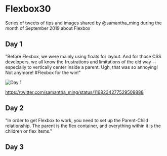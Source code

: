 # Flexbox30
Series of tweets of tips and images shared by @samantha_ming during the month of September 2019 about Flexbox

## Day 1
"Before Flexbox, we were mainly using floats for layout. And for those CSS developers, we all know the frustrations and limitations of the old way -- especially to vertically center inside a parent. Ugh, that was so annoying! Not anymore! #Flexbox for the win!"

![Day 1](https://pbs.twimg.com/media/EDZm4eAUUAIcHB3?format=jpg&name=small "Day 1")

https://twitter.com/samantha_ming/status/1168234277529509888

## Day 2
"In order to get Flexbox to work, you need to set up the Parent-Child relationship. The parent is the flex container, and everything within it is the children or flex items."

## Day 3

